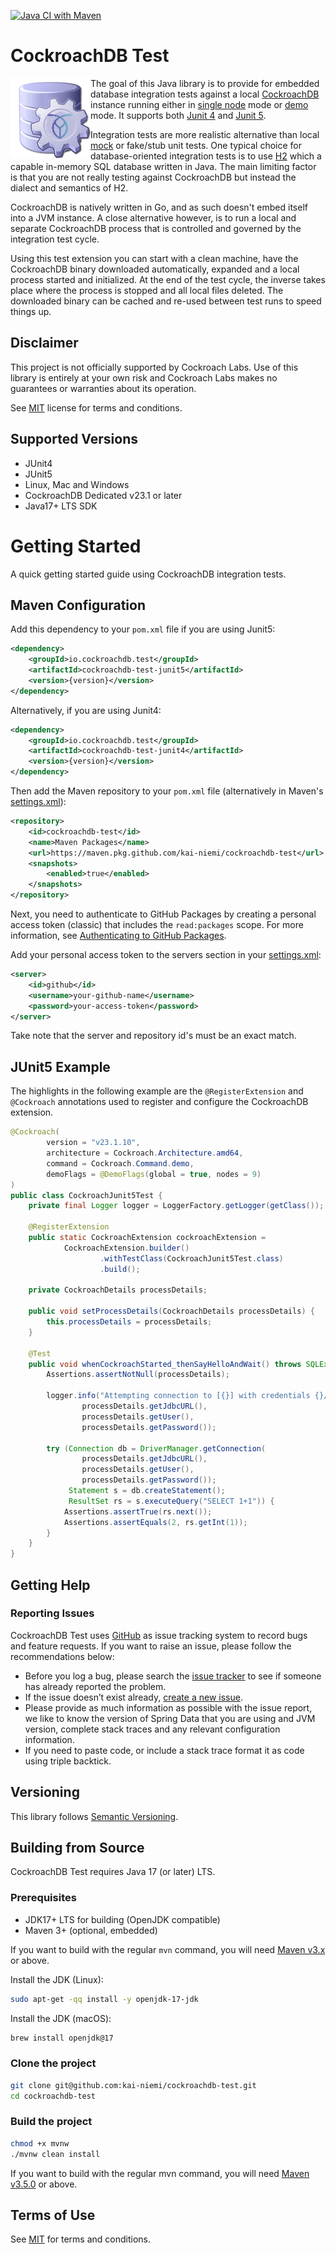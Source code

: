 [![Java CI with Maven](https://github.com/kai-niemi/cockroachdb-test/actions/workflows/maven.yml/badge.svg)](https://github.com/kai-niemi/cockroachdb-test/actions/workflows/maven.yml)

# CockroachDB Test

<img align="left" src="logo.png" />

The goal of this Java library is to provide for embedded database integration tests against 
a local [CockroachDB](https://www.cockroachlabs.com/) instance running either in [single node](https://www.cockroachlabs.com/docs/stable/cockroach-start-single-node) 
mode or [demo](https://www.cockroachlabs.com/docs/stable/cockroach-demo) mode. It supports both [Junit 4](http://junit.org/junit4/) and [Junit 5](http://junit.org/junit5/).

Integration tests are more realistic alternative than local [mock](https://site.mockito.org/) or fake/stub 
unit tests. One typical choice for database-oriented integration tests is 
to use [H2](https://www.h2database.com/html/main.html) which a capable in-memory SQL database written in Java. 
The main limiting factor is that you are not really testing against CockroachDB 
but instead the dialect and semantics of H2.

CockroachDB is natively written in Go, and as such doesn't embed itself into a JVM instance.
A close alternative however, is to run a local and separate CockroachDB process that is 
controlled and governed by the integration test cycle. 

Using this test extension you can start with a clean machine, have the CockroachDB binary 
downloaded automatically, expanded and a local process started and initialized. At the
end of the test cycle, the inverse takes place where the process is stopped and all 
local files deleted. The downloaded binary can be cached and re-used between test runs
to speed things up.

## Disclaimer

This project is not officially supported by Cockroach Labs. Use of this library is entirely 
at your own risk and Cockroach Labs makes no guarantees or warranties about its operation.

See [MIT](LICENSE.txt) license for terms and conditions.

## Supported Versions

* JUnit4
* JUnit5
* Linux, Mac and Windows
* CockroachDB Dedicated v23.1 or later
* Java17+ LTS SDK

# Getting Started

A quick getting started guide using CockroachDB integration tests.

## Maven Configuration

Add this dependency to your `pom.xml` file if you are using Junit5:

```xml
<dependency>
    <groupId>io.cockroachdb.test</groupId>
    <artifactId>cockroachdb-test-junit5</artifactId>
    <version>{version}</version>
</dependency>
```

Alternatively, if you are using Junit4:

```xml
<dependency>
    <groupId>io.cockroachdb.test</groupId>
    <artifactId>cockroachdb-test-junit4</artifactId>
    <version>{version}</version>
</dependency>
```

Then add the Maven repository to your `pom.xml` file (alternatively in Maven's [settings.xml](https://maven.apache.org/settings.html)):

```xml
<repository>
    <id>cockroachdb-test</id>
    <name>Maven Packages</name>
    <url>https://maven.pkg.github.com/kai-niemi/cockroachdb-test</url>
    <snapshots>
        <enabled>true</enabled>
    </snapshots>
</repository>
```

Next, you need to authenticate to GitHub Packages by creating a personal access token (classic)
that includes the `read:packages` scope. For more information, see [Authenticating to GitHub Packages](https://docs.github.com/en/packages/working-with-a-github-packages-registry/working-with-the-apache-maven-registry#authenticating-to-github-packages).

Add your personal access token to the servers section in your [settings.xml](https://maven.apache.org/settings.html):

```xml
<server>
    <id>github</id>
    <username>your-github-name</username>
    <password>your-access-token</password>
</server>
```

Take note that the server and repository id's must be an exact match.

## JUnit5 Example

The highlights in the following example are the `@RegisterExtension` and `@Cockroach` annotations 
used to register and configure the CockroachDB extension. 

```java
@Cockroach(
        version = "v23.1.10",
        architecture = Cockroach.Architecture.amd64,
        command = Cockroach.Command.demo,
        demoFlags = @DemoFlags(global = true, nodes = 9)
)
public class CockroachJunit5Test {
    private final Logger logger = LoggerFactory.getLogger(getClass());

    @RegisterExtension
    public static CockroachExtension cockroachExtension =
            CockroachExtension.builder()
                    .withTestClass(CockroachJunit5Test.class)
                    .build();

    private CockroachDetails processDetails;

    public void setProcessDetails(CockroachDetails processDetails) {
        this.processDetails = processDetails;
    }

    @Test
    public void whenCockroachStarted_thenSayHelloAndWait() throws SQLException {
        Assertions.assertNotNull(processDetails);

        logger.info("Attempting connection to [{}] with credentials {}/{}",
                processDetails.getJdbcURL(),
                processDetails.getUser(),
                processDetails.getPassword());

        try (Connection db = DriverManager.getConnection(
                processDetails.getJdbcURL(),
                processDetails.getUser(),
                processDetails.getPassword());
             Statement s = db.createStatement();
             ResultSet rs = s.executeQuery("SELECT 1+1")) {
            Assertions.assertTrue(rs.next());
            Assertions.assertEquals(2, rs.getInt(1));
        }
    }
}
```

## Getting Help

### Reporting Issues
                                                             
CockroachDB Test uses [GitHub](https://github.com/kai-niemi/cockroachdb-test/issues) as issue tracking system to record bugs and feature requests. 
If you want to raise an issue, please follow the recommendations below:

* Before you log a bug, please search the [issue tracker](https://github.com/kai-niemi/cockroachdb-test/issues) 
to see if someone has already reported the problem.
* If the issue doesn’t exist already, [create a new issue](https://github.com/kai-niemi/cockroachdb-test/issues). 
* Please provide as much information as possible with the issue report, we like to know the version of Spring Data 
that you are using and JVM version, complete stack traces and any relevant configuration information.
* If you need to paste code, or include a stack trace format it as code using triple backtick.

## Versioning

This library follows [Semantic Versioning](http://semver.org/).

## Building from Source

CockroachDB Test requires Java 17 (or later) LTS. 

### Prerequisites

- JDK17+ LTS for building (OpenJDK compatible)
- Maven 3+ (optional, embedded)

If you want to build with the regular `mvn` command,
you will need [Maven v3.x](https://maven.apache.org/run-maven/index.html) or above.

Install the JDK (Linux):

```bash
sudo apt-get -qq install -y openjdk-17-jdk
```

Install the JDK (macOS):

```bash
brew install openjdk@17 
```

### Clone the project

```bash
git clone git@github.com:kai-niemi/cockroachdb-test.git
cd cockroachdb-test
```

### Build the project

```bash
chmod +x mvnw
./mvnw clean install
```

If you want to build with the regular mvn command, you will need [Maven v3.5.0](https://maven.apache.org/run-maven/index.html) or above.

## Terms of Use

See [MIT](LICENSE.txt) for terms and conditions.
